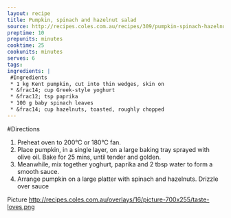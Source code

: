 ```yaml
---
layout: recipe
title: Pumpkin, spinach and hazelnut salad
source: http://recipes.coles.com.au/recipes/309/pumpkin-spinach-hazelnut-salad/
preptime: 10
prepunits: minutes
cooktime: 25
cookunits: minutes
serves: 6
tags: 
ingredients: |
 #Ingredients
 * 1 kg Kent pumpkin, cut into thin wedges, skin on
 * &frac14; cup Greek-style yoghurt
 * &frac12; tsp paprika
 * 100 g baby spinach leaves
 * &frac14; cup hazelnuts, toasted, roughly chopped
---
```

#Directions
1. Preheat oven to 200&deg;C or 180&deg;C fan.
2. Place pumpkin, in a single layer, on a large baking tray sprayed with olive oil. Bake for 25 mins, until tender and golden.
3. Meanwhile, mix together yoghurt, paprika and 2 tbsp water to form a smooth sauce.
4. Arrange pumpkin on a large platter with spinach and hazelnuts. Drizzle over sauce

Picture 
http://recipes.coles.com.au/overlays/16/picture-700x255/taste-loves.png